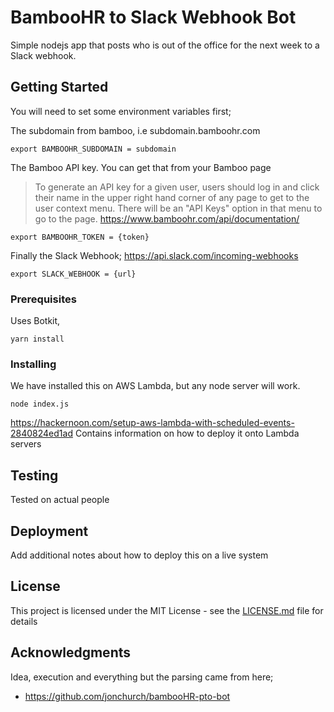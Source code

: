 # BambooHR to Slack Webhook Bot

Simple nodejs app that posts who is out of the office for the next week to a Slack webhook. 




## Getting Started

You will need to set some environment variables first; 

The subdomain from bamboo, i.e subdomain.bamboohr.com
```
export BAMBOOHR_SUBDOMAIN = subdomain
```

The Bamboo API key. You can get that from your Bamboo page  

>To generate an API key for a given user, users should log in and click their name in the upper right hand corner of any page to get to the user context menu. There will be an "API Keys" option in that menu to go to the page.
https://www.bamboohr.com/api/documentation/

```
export BAMBOOHR_TOKEN = {token}
```


Finally the Slack Webhook; 
https://api.slack.com/incoming-webhooks

```
export SLACK_WEBHOOK = {url}
```

### Prerequisites

Uses Botkit, 

```
yarn install
```

### Installing

We have installed this on AWS Lambda, but any node server will work. 

```
node index.js
```

https://hackernoon.com/setup-aws-lambda-with-scheduled-events-2840824ed1ad
Contains information on how to deploy it onto Lambda servers

## Testing

Tested on actual people


## Deployment

Add additional notes about how to deploy this on a live system


## License

This project is licensed under the MIT License - see the [LICENSE.md](LICENSE.md) file for details

## Acknowledgments

Idea, execution and everything but the parsing came from here; 
* https://github.com/jonchurch/bambooHR-pto-bot
